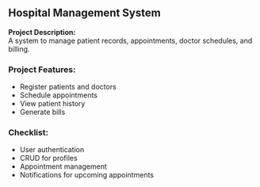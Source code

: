 ## Hospital Management System

**Project Description:**  
A system to manage patient records, appointments, doctor schedules, and billing.

### Project Features:
- Register patients and doctors
- Schedule appointments
- View patient history
- Generate bills

### Checklist:
- User authentication
- CRUD for profiles
- Appointment management
- Notifications for upcoming appointments
